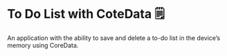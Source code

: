 # To Do List with CoteData 🗒️

An application with the ability to save and delete a to-do list in the device’s memory using CoreData.
